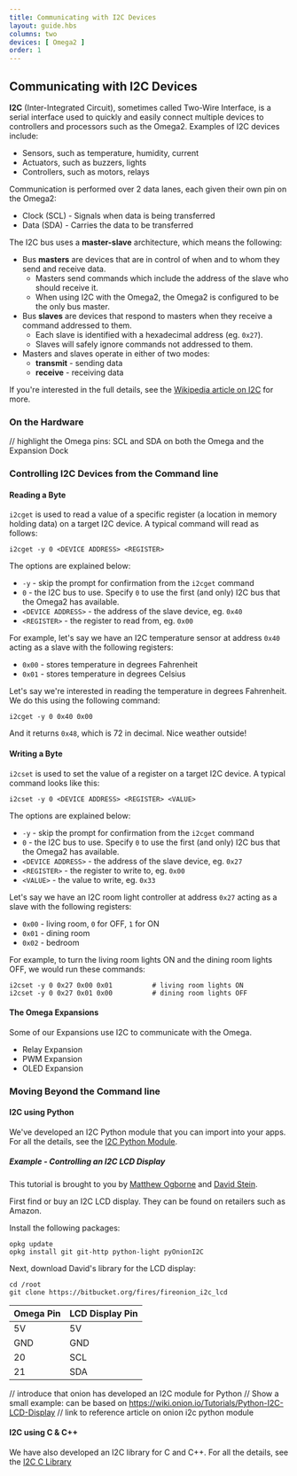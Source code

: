 ```yaml
---
title: Communicating with I2C Devices
layout: guide.hbs
columns: two
devices: [ Omega2 ]
order: 1
---
```


## Communicating with I2C Devices

<!-- // brief description of I2C (sometimes called TWI - two wire interface):
//  - has a master-slave architecture (many slaves, one master)
//    - Omega is configured to be the bus master
//    - each slave is identified with an address: sending a command to 0x27 will only be read by the device who's address is 0x27, other devices on the bus will ignore it
//    - great for having a bunch of different devices connected to the Omega (sensors, controllers, etc)
//  - based on using two lanes: one for clock(SCL) and one for data(SDA)
//    - read up about this but I think it generally works like this: the master generates the clock and then sends data on the data lane, or the master generates the clock and then requests data on the data lane, the device responds by driving the data lane -->

**I2C** (Inter-Integrated Circuit), sometimes called Two-Wire Interface, is a serial interface used to quickly and easily connect multiple devices to controllers and processors such as the Omega2. Examples of I2C devices include:

* Sensors, such as temperature, humidity, current
* Actuators, such as buzzers, lights
* Controllers, such as motors, relays

Communication is performed over 2 data lanes, each given their own pin on the Omega2:

* Clock (SCL) - Signals when data is being transferred
* Data (SDA) - Carries the data to be transferred

The I2C bus uses a **master-slave** architecture, which means the following:

* Bus **masters** are devices that are in control of when and to whom they send and receive data. 
    * Masters send commands which include the address of the slave who should receive it.
    * When using I2C with the Omega2, the Omega2 is configured to be the only bus master.
* Bus **slaves** are devices that respond to masters when they receive a command addressed to them.
    * Each slave is identified with a hexadecimal address (eg. `0x27`). 
    * Slaves will safely ignore commands not addressed to them.
* Masters and slaves operate in either of two modes: 
    * **transmit** - sending data
    * **receive** - receiving data
    
If you're interested in the full details, see the [Wikipedia article on I2C](https://en.wikipedia.org/wiki/I%C2%B2C) for more.
    
### On the Hardware
// highlight the Omega pins: SCL and SDA on both the Omega and the Expansion Dock


### Controlling I2C Devices from the Command line

<!-- #### Detecting I2C devices -->
<!-- // leave this out for now, there's a bug that makes this useless -->

#### Reading a Byte

`i2cget` is used to read a value of a specific register (a location in memory holding data) on a target I2C device. A typical command will read as follows:

```
i2cget -y 0 <DEVICE ADDRESS> <REGISTER>
```

The options are explained below:

* `-y` - skip the prompt for confirmation from the `i2cget` command
* `0` - the I2C bus to use. Specify `0` to use the first (and only) I2C bus that the Omega2 has available.
* `<DEVICE ADDRESS>` - the address of the slave device, eg. `0x40`
* `<REGISTER>` - the register to read from, eg. `0x00`

For example, let's say we have an I2C temperature sensor at address `0x40` acting as a slave with the following registers:

* `0x00` - stores temperature in degrees Fahrenheit
* `0x01` - stores temperature in degrees Celsius

Let's say we're interested in reading the temperature in degrees Fahrenheit. We do this using the following command:

```
i2cget -y 0 0x40 0x00
```

And it returns `0x48`, which is 72 in decimal. Nice weather outside!

#### Writing a Byte

`i2cset` is used to set the value of a register on a target I2C device. A typical command looks like this:

```
i2cset -y 0 <DEVICE ADDRESS> <REGISTER> <VALUE>
```

The options are explained below:

* `-y` - skip the prompt for confirmation from the `i2cget` command
* `0` - the I2C bus to use. Specify `0` to use the first (and only) I2C bus that the Omega2 has available.
* `<DEVICE ADDRESS>` - the address of the slave device, eg. `0x27`
* `<REGISTER>` - the register to write to, eg. `0x00`
* `<VALUE>` - the value to write, eg. `0x33`

Let's say we have an I2C room light controller at address `0x27` acting as a slave with the following registers:

* `0x00` - living room, `0` for OFF, `1` for ON
* `0x01` - dining room
* `0x02` - bedroom

For example, to turn the living room lights ON and the dining room lights OFF, we would run these commands:

```
i2cset -y 0 0x27 0x00 0x01          # living room lights ON
i2cset -y 0 0x27 0x01 0x00          # dining room lights OFF
```

<!-- #### Going further

// look into the command line options for writing two bytes at a time -->

<!-- TODO: I can't figure this out in time to release with batch 3. - Gabe -->

#### The Omega Expansions

Some of our Expansions use I2C to communicate with the Omega. 

* Relay Expansion
* PWM Expansion
* OLED Expansion

<!-- TODO: add links to the I2C command line tools for each expansion once the new articles are up -->

### Moving Beyond the Command line

#### I2C using Python

We've developed an I2C Python module that you can import into your apps. For all the details, see the [I2C Python Module](https://wiki.onion.io/Documentation/Libraries/I2C-Python-Module).
<!-- TODO: Change the link later -->

##### Example - Controlling an I2C LCD Display

This tutorial is brought to you by [Matthew Ogborne](https://github.com/moggiex) and [David Stein](https://github.com/Fires04).

First find or buy an I2C LCD display. They can be found on retailers such as Amazon.

Install the following packages:

```
opkg update
opkg install git git-http python-light pyOnionI2C
```

Next, download David's library for the LCD display:

```
cd /root
git clone https://bitbucket.org/fires/fireonion_i2c_lcd
```

| Omega Pin | LCD Display Pin |
|-|-|
| 5V | 5V |
| GND | GND |
| 20 | SCL |
| 21 | SDA |



// introduce that onion has developed an I2C module for Python
// Show a small example: can be based on https://wiki.onion.io/Tutorials/Python-I2C-LCD-Display
// link to reference article on onion i2c python module

#### I2C using C & C++

We have also developed an I2C library for C and C++. For all the details, see the [I2C C Library](https://wiki.onion.io/Documentation/Libraries/I2C-C-Library)
<!-- // introduce that onion has developed an I2C library for C and C++
// link to reference article on onion i2c c lib -->

